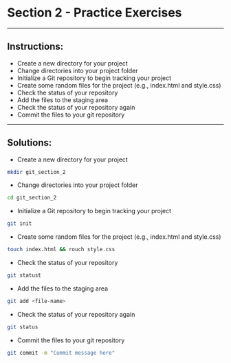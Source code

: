 # Section 2 - Practice Exercises

---

## Instructions:

* Create a new directory for your project
* Change directories into your project folder
* Initialize a Git repository to begin tracking your project
* Create some random files for the project (e.g., index.html and style.css)
* Check the status of your repository
* Add the files to the staging area
* Check the status of your repository again
* Commit the files to your git repository

---

## Solutions:

* Create a new directory for your project

```bash
mkdir git_section_2
```

* Change directories into your project folder

```bash
cd git_section_2
```

* Initialize a Git repository to begin tracking your project

```bash
git init
```

* Create some random files for the project (e.g., index.html and style.css)

```bash
touch index.html && rouch style.css
```

* Check the status of your repository

```bash
git statust
```

* Add the files to the staging area

```bash
git add <file-name> 
```

* Check the status of your repository again

```bash
git status
```

* Commit the files to your git repository

```bash
git commit -m "Commit message here"
```

